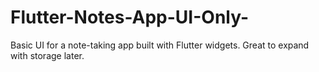 # Flutter-Notes-App-UI-Only-
Basic UI for a note-taking app built with Flutter widgets. Great to expand with storage later.
